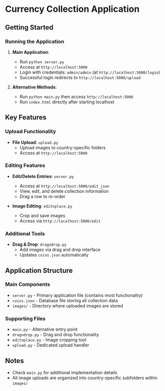 # Currency Collection Application

## Getting Started

### Running the Application

1. **Main Application**:
   - Run `python server.py`
   - Access at `http://localhost:5000`
   - Login with credentials: `admin/admin` (at `http://localhost:5000/login`)
   - Successful login redirects to `http://localhost:5000/upload`

2. **Alternative Methods**:
   - Run `python main.py` then access `http://localhost:5000`
   - Run `index.html` directly after starting localhost

## Key Features

### Upload Functionality
- **File Upload**: `upload.py`
  - Upload images to country-specific folders
  - Access at `http://localhost:5000`

### Editing Features
- **Edit/Delete Entries**: `server.py`
  - Access at `http://localhost:5000/edit_json`
  - View, edit, and delete collection information
  - Drag a row to re-order

- **Image Editing**: `editnplace.py`
  - Crop and save images
  - Access via `http://localhost:5000/edit`

### Additional Tools
- **Drag & Drop**: `dragndrop.py`
  - Add images via drag and drop interface
  - Updates `coins.json` automatically

## Application Structure

### Main Components
- `server.py` - Primary application file (contains most functionality)
- `coins.json` - Database file storing all collection data
- `images/` - Directory where uploaded images are stored

### Supporting Files
- `main.py` - Alternative entry point
- `dragndrop.py` - Drag and drop functionality
- `editnplace.py` - Image cropping tool
- `upload.py` - Dedicated upload handler

## Notes
- Check `main.py` for additional implementation details
- All image uploads are organized into country-specific subfolders within `images/`